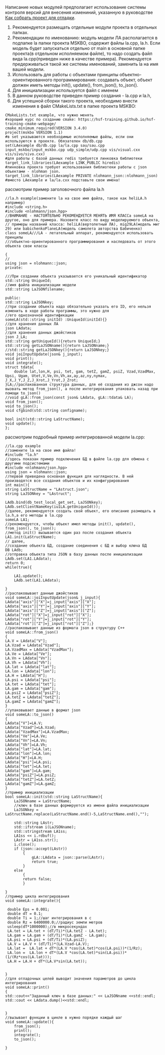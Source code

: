 Написание новых модулей предполагает использование системы контроля версий для внесения измениний, указанную в руководстве [Как собрать проект для отладки](md_docs/HowToBuild.md).
1. Рекомендуется размещать отдельные модули проекта в отдельных папках.
2. Рекомендации по именованию: модуль модели ЛА располагается в подпапке la папки проекта MSKBO, содержит файлы la.cpp, la.h. Если модель будет запускаться отдельно от main в основной папке проекта(в отдельном исполняемом файле), то надо создать файл вида la.cpp(приведен ниже в качестве примера). Рекомендуется предерживаться такой же системы именований, заменить la на имя вашей модели.
3. Использовать для работы с объектами принципы объектно-ориентированного программирования: создавать объект, объект должен иметь методы init(), update(), from_json(), to_json().
4. Для инициализации используется файл с именем
5. В данном руководстве приведен пример создания - la.cpp и la.h, 
6. Для успешной сборки такого проекта, необходимо внести изменения в файл CMakeLists.txt в папке проекта MSKBO:
~~~~~~~~~~~~~~~
CMakeLists.txt example, что нужно менять
#хороший курс по созданию cmake: https://hsf-training.github.io/hsf-training-cmake-webpage/
cmake_minimum_required(VERSION 3.4.0) 
project(mskbo VERSION 1.1)
#в set указываются необходимые исполняемые файлы, если они используются в проекте. Обязателен db/db.cpp
set(LAexample db/db.cpp la/la.cpp sau/sau.cpp input_mskbo/input_mskbo.cpp udp_simple/udp.cpp vis/visual.cxx vis/sivo/sivo.cxx)
#для работы с базой данных redis требуется линковка библиотеки
target_link_libraries(LAexample LINK_PUBLIC hiredis)
#линковка проекта требует использования библиотеки работы с json объектами - nlohman json.
target_link_libraries(LAexample PRIVATE nlohmann_json::nlohmann_json)
#вместо LAexample и la/la.cxx подставьте свои имена!
~~~~~~~~~~~~~~~
рассмотрим пример заголовочного файла la.h


~~~~~~~~~~~~~~~{.cpp}
//la.h example(замените la на свое имя файла, такое как heliLA.h например)
#include <string.h>
#include <nlohmann/json.hpp>
//ВНИМАНИЕ - НАСТОЯТЕЛЬНО РЕКОМЕНДУЕТСЯ МЕНЯТЬ ИМЯ КЛАССа someLA на другое, оно для примера. Назовите класс по виду моделируемого объекта, 
// примеры названий класса: heliLA(вертолетный ЛА), mig29LA(модель миг 29) или babichenkoPlaneLA(модель самолета авторства Бабиченко)
class someLA///LA - летательный аппарат, рекомендуется использовать принципы
///объектно-ориентированного программирования и наследовать от этого объекта свои классы

{
//
using json = nlohmann::json;
private:

///При создании объекта указывается его уникальный идентификатор
std::string UniqueId;
//имя файла инициализации модели
std::string LaJSONfilename;

public:
std::string LaJSONkey;
//при создании объекта надо обязательно указать его ID, его нельзя изменить в ходе работы программы, это нужно для 
//его однозначной идентификации 
someLA(std::string initId) :UniqueId(initId){}
//для хранения данных ЛА
json LAdata;
//для хранения данных джойстиков
json J_LA;
std::string getUniqueId(){return UniqueId;}
std::string getLaJSONname(){return LaJSONname;}
//std::string getLaJSONkey(){return LaJSONkey;}
void joiInputUpdate(json& j_input);
void print();
void integrate();
struct tdata{
    double lat,lon,H, psi, tet, gam, tetZ, gamZ, psiZ, Vzad,VzadMax, Upsi, Ugam, Utet,V,Ve,Vn,Vh,ax,ay,az,ny,nymax, J_X,J_Y,J_Z,J_Xrot,J_Yrot,J_Zrot;	
}LA;//распакованная структура данных, для её создания из джсон надо вызвать метод from_json(), а после интегрирования упаковать назад при помощи to_json()
//void gLA::from_json(const json& LAdata, gLA::tdata& LA);
void from_json();
void to_json();
void cfgbind(std::string configname);

bool init(std::string LaStructName);
void update();
};
~~~~~~~~~~~~~~~
рассмотрим подробный пример интегрированной модели la.cpp:
~~~~~~~~~~~~~~~{.h}
//la.cpp example
//замените la на свое имя файла!
#include "la.h"
//здесь показан пример подключения БД в файле la.cpp для обмена с другими подсистемами
#include <nlohmann/json.hpp>
using json = nlohmann::json;
//первой приведена основная функция для наглядности. В ней производятся все создания объектов и их конфигурирования
int main(){
string LaStructName = "LAstruct.json";
string LaJSONkey = "LAstruct";

LAdb.bind(db_test_local_get_set, LaJSONkey);
LAdb.setClientNameKey(iu1LA.getUniqueId());
//далее, рекомендуется создать свой объект, его описание размещать в la.h,а его методы в la.cpp
someLA LA1;
//рекомендуется, чтобы объект имел методы init(), update(), from_json(), to_json();
//метод init() вызывается один раз после создания объекта
LA1.init(LaStructName); 
// далее, 
//создание объекта БД, создание соединения с БД и выбор ключа БД
DB LAdb;
//отправка объекта типа JSON в базу данных после инициализации
LAdb.set(LA1.LAdata);
return 0;
while(true){
    
    LA1.update();
    LAdb.set(LA1.LAdata);

}
//распаковывает данные джойстиков
void someLA::joiInputUpdate(json& j_input){
LAdata["axis"]["X"]=j_input["axis"]["X"];
LAdata["axis"]["Y"]=j_input["axis"]["Y"];
LAdata["axis"]["Z"]=j_input["axis"]["Z"];
LAdata["rot"]["X"]=j_input["rot"]["X"];
LAdata["rot"]["Y"]=j_input["rot"]["Y"];
LAdata["rot"]["Z"]=j_input["rot"]["Z"];}
//распаковывает данные из формата json в структуру С++
void someLA::from_json()
{
LA.V = LAdata["V"];
LA.Vzad = LAdata["Vzad"];
LA.VzadMax = LAdata["VzadMax"];
LA.Ve = LAdata["Ve"];
LA.Vn = LAdata["Vn"];
LA.Vh = LAdata["Vh"];
LA.lat = LAdata["lat"];
LA.lon = LAdata["lon"];
LA.H = LAdata["H"];
LA.psi = LAdata["psi"];
LA.tet = LAdata["tet"];
LA.gam = LAdata["gam"];
LA.psiZ = LAdata["psiZ"];
LA.tetZ = LAdata["tetZ"];
LA.gamZ = LAdata["gamZ"];
}
//упаковывает данные в формат json
void someLA::to_json()
{
LAdata["V"]=LA.V;
LAdata["Vzad"]=LA.Vzad;
LAdata["VzadMax"]=LA.VzadMax;
LAdata["Ve"]=LA.Ve;
LAdata["Vn"]=LA.Vn;
LAdata["Vh"]=LA.Vh;
LAdata["lat"]=LA.lat;
LAdata["lon"]=LA.lon;
LAdata["H"]=LA.H;
LAdata["psi"]=LA.psi;
LAdata["tet"]=LA.tet;
LAdata["gam"]=LA.gam;
LAdata["psiZ"]=LA.psiZ;
LAdata["tetZ"]=LA.tetZ;
LAdata["gamZ"]=LA.gamZ;
}
//пример инициализации
bool someLA::init(std::string LaStructName){
    LaJSONname = LaStructName;
    //ключ в базе данных формируется из имени файла инициализации
    LaJSONkey = LaStructName.replace(LaStructName.end()-5,LaStructName.end(),"");
   
    std::string LAstr;
    std::ifstream i(LaJSONname);
    std::stringstream LA1ss;
    LA1ss << i.rdbuf();
    LAstr = LA1ss.str();
    i.close();
    if (json::accept(LAstr))
        {
            gLA::LAdata = json::parse(LAstr);
            return true;    
        }
    else
        {
        return false;
        }

}
//пример цикла интегрирования
void someLA::integrate(){

 double Eps = 0.001;
 double dT = 0.1;
 double Ti = 1;//шаг интегрирования в c
 double Rz = 6400000.0;//радиус земли метров
 usleep(dT*1000000);//в микросекундах
 LA.tet = LA.tet + (dT/Ti)*(LA.tetZ - LA.tet);
 LA.gam = LA.gam + (dT/Ti)*(LA.gamZ - LA.gam);
 LA.psi = LA.psi + (dT/Ti)*(LA.psiZ);
 LA.V = LA.V + (dT/Ti)*(LA.Vzad-LA.V);
 LA.lat =  LA.lat + dT*(LA.V *cos(LA.tet)*cos(LA.psi))*(1/Rz);
 LA.lon =  LA.lon + dT*(LA.V *cos(LA.tet)*sin(LA.psi))*(1/(Rz*cos(LA.lat)));
 LA.H = LA.H + dT*(LA.V*sin(LA.tet));


}
//для отладочных целей выводит значения параметров до цикла интегрирования
void someLA::print()
{
std::cout<<"Заданный ключ в базе данных:" << LaJSONname <<std::endl;
std::cout << LAdata.dump()<<std::endl;

     
}
//вызывает функции в цикле в нужно порядке каждый шаг
void someLA::update(){
    from_json();
    print();
    integrate();
    to_json();

}

~~~~~~~~~~~~~~~